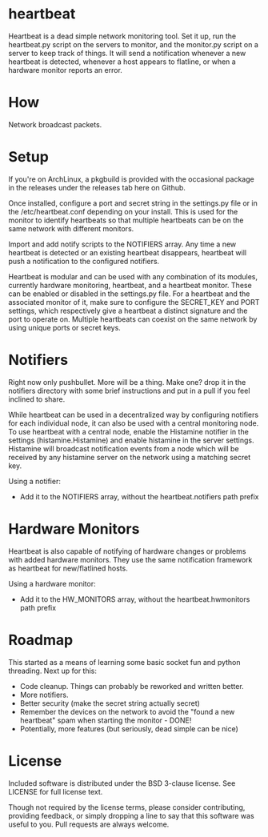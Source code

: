 heartbeat
============
Heartbeat is a dead simple network monitoring tool. Set it up, run the
heartbeat.py script on the servers to monitor, and the monitor.py script on
a server to keep track of things. It will send a notification whenever a new
heartbeat is detected, whenever a host appears to flatline, or when a
hardware monitor reports an error.

How
============
Network broadcast packets.

Setup
============
If you're on ArchLinux, a pkgbuild is provided with the occasional package
in the releases under the releases tab here on Github.

Once installed, configure a port and secret string in the settings.py file or
in the /etc/heartbeat.conf depending on your install. This is used
for the monitor to identify heartbeats so that multiple heartbeats can be
on the same network with different monitors.

Import and add notify scripts to the NOTIFIERS array. Any time a new heartbeat
is detected or an existing heartbeat disappears, heartbeat will push a
notification to the configured notifiers.

Heartbeat is modular and can be used with any combination of its modules,
currently hardware monitoring, heartbeat, and a heartbeat monitor. These can
be enabled or disabled in the settings.py file. For a heartbeat and the
associated monitor of it, make sure to configure the SECRET_KEY and PORT
settings, which respectively give a heartbeat a distinct signature and the
port to operate on. Multiple heartbeats can coexist on the same network
by using unique ports or secret keys.

Notifiers
============
Right now only pushbullet. More will be a thing. Make one? drop it in the
notifiers directory with some brief instructions and put in a pull if you
feel inclined to share.

While heartbeat can be used in a decentralized way by configuring notifiers
for each individual node, it can also be used with a central monitoring node.
To use heartbeat with a central node, enable the Histamine notifier in
the settings (histamine.Histamine) and enable histamine in the server settings.
Histamine will broadcast notification events from a node which will be
received by any histamine server on the network using a matching secret key.

Using a notifier:
* Add it to the NOTIFIERS array, without the heartbeat.notifiers path prefix

Hardware Monitors
============
Heartbeat is also capable of notifying of hardware changes or problems with
added hardware monitors. They use the same notification framework as
heartbeat for new/flatlined hosts.

Using a hardware monitor:
* Add it to the HW_MONITORS array, without the heartbeat.hwmonitors path prefix

Roadmap
============
This started as a means of learning some basic socket fun and python threading.
Next up for this:

- Code cleanup. Things can probably be reworked and written better.
- More notifiers.
- Better security (make the secret string actually secret)
- Remember the devices on the network to avoid the "found a new heartbeat" spam
 when starting the monitor - DONE!
- Potentially, more features (but seriously, dead simple can be nice)

License
============
Included software is distributed under the BSD 3-clause license. See LICENSE
for full license text.

Though not required by the license terms, please consider contributing,
providing feedback, or simply dropping a line to say that this software was
useful to you. Pull requests are always welcome.

